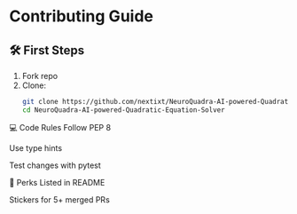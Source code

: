 # Contributing Guide

## 🛠 First Steps
1. Fork repo
2. Clone:
   ```bash
   git clone https://github.com/nextixt/NeuroQuadra-AI-powered-Quadratic-Equation-Solver.git
   cd NeuroQuadra-AI-powered-Quadratic-Equation-Solver
💻 Code Rules
Follow PEP 8

Use type hints

Test changes with pytest

🎁 Perks
Listed in README

Stickers for 5+ merged PRs

